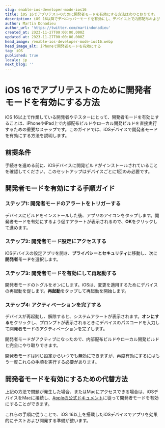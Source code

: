 ```yaml
---
slug: enable-ios-developer-mode-ios16
title: iOS 16でアプリテストのために開発者モードを有効にする方法は次のとおりです。
description: iOS 16以降でデベロッパーモードを有効にし、デバイス上で内部配布およびローカル開発ビルドを実行するためのステップバイステップガイド。
author: Martin Donadieu
author_url: 'https://twitter.com/martindonadieu'
created_at: 2023-11-27T00:00:00.000Z
updated_at: 2023-11-27T00:00:00.000Z
head_image: /enable-ios-developer-mode-ios16.webp
head_image_alt: iPhoneで開発者モードを有効にする
tag: iOS
published: true
locale: jp
next_blog: ''
---
```


# iOS 16でアプリテストのために開発者モードを有効にする方法

iOS 16以上で作業している開発者やテスターにとって、開発者モードを有効にすることは、iPhoneやiPad上で内部配布ビルドやローカル開発ビルドを直接実行するための重要なステップです。このガイドでは、iOSデバイスで開発者モードを有効にする方法を説明します。

## 前提条件

手続きを進める前に、iOSデバイスに開発ビルドがインストールされていることを確認してください。このセットアップはデバイスごとに1回のみ必要です。

## 開発者モードを有効にする手順ガイド

### ステップ1: 開発者モードのアラートをトリガーする

デバイスにビルドをインストールした後、アプリのアイコンをタップします。開発者モードを有効にするよう促すアラートが表示されるので、**OK**をクリックして進めます。

### ステップ2: 開発者モード設定にアクセスする

iOSデバイスの設定アプリを開き、**プライバシーとセキュリティ**に移動し、次に**開発者モード**を選択します。

### ステップ3: 開発者モードを有効にして再起動する

開発者モードのトグルをオンにします。iOSは、変更を適用するためにデバイスの再起動を促します。**再起動**をタップして再起動を開始します。

### ステップ4: アクティベーションを完了する

デバイスが再起動し、解除すると、システムアラートが表示されます。**オンにする**をクリックし、プロンプトが表示されるときにデバイスのパスコードを入力して開発者モードのアクティベーションを完了します。

開発者モードがアクティブになったので、内部配布ビルドやローカル開発ビルドと完全にやり取りできます。

開発者モードは同じ設定からいつでも無効にできますが、再度有効にするにはもう一度これらの手順を実行する必要があります。

## 開発者モードを有効にするための代替方法

上記の方法で問題が発生した場合、またはMacにアクセスできる場合は、iOSデバイスをMacに接続し、[Appleの公式ドキュメント](https://developerapplecom/documentation/xcode/enabling-developer-mode-on-a-device/)に従って開発者モードを有効にすることができます。

これらの手順に従うことで、iOS 16以上を搭載したiOSデバイスでアプリを効果的にテストおよび開発する準備が整います。
